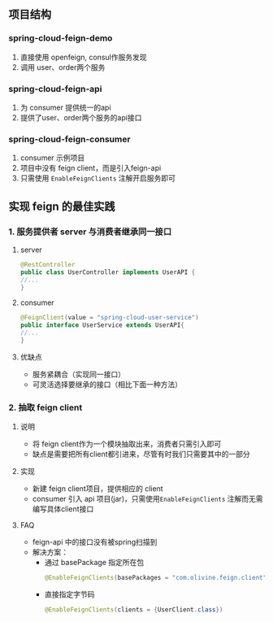## 项目结构
### spring-cloud-feign-demo

1. 直接使用 openfeign, consul作服务发现
2. 调用 user、order两个服务

### spring-cloud-feign-api

1. 为 consumer 提供统一的api
2. 提供了user、order两个服务的api接口

### spring-cloud-feign-consumer

1. consumer 示例项目
2. 项目中没有 feign client，而是引入feign-api
3. 只需使用 `EnableFeignClients` 注解开启服务即可

## 实现 feign 的最佳实践

### 1. 服务提供者 server 与消费者继承同一接口

1. server

    ```java
    @RestController
    public class UserController implements UserAPI {
    //...
    }
    ```

2. consumer

    ```java 
    @FeignClient(value = "spring-cloud-user-service")
    public interface UserService extends UserAPI{
    //...
    }
    ```
   
3. 优缺点
   * 服务紧耦合（实现同一接口）
   * 可灵活选择要继承的接口（相比下面一种方法）

### 2. 抽取 feign client

1. 说明
   * 将 feign client作为一个模块抽取出来，消费者只需引入即可
   * 缺点是需要把所有client都引进来，尽管有时我们只需要其中的一部分

2. 实现
   * 新建 feign client项目，提供相应的 client
   * consumer 引入 api 项目(jar)，只需使用`EnableFeignClients` 注解而无需编写具体client接口

3. FAQ
   * feign-api 中的接口没有被spring扫描到
   * 解决方案：
     * 通过 basePackage 指定所在包 
         ```java
         @EnableFeignClients(basePackages = "com.olivine.feign.client")
         ```
     * 直接指定字节码 
         ```java
         @EnableFeignClients(clients = {UserClient.class})
         ```